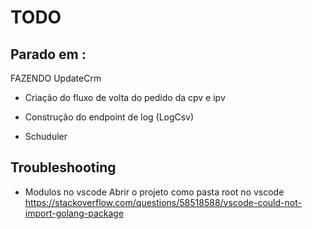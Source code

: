 # TODO
 
## Parado em :
  FAZENDO UpdateCrm

- Criação do fluxo de volta do pedido da cpv e ipv

- Construção do endpoint de log (LogCsv)

- Schuduler


## Troubleshooting

- Modulos no vscode
  Abrir o projeto como pasta root no vscode
  https://stackoverflow.com/questions/58518588/vscode-could-not-import-golang-package